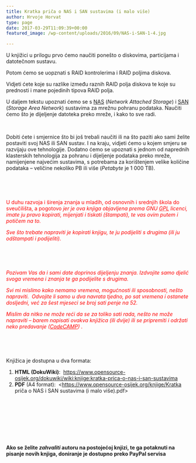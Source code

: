 ```yaml
---
title: Kratka priča o NAS i SAN sustavima (i malo više)
author: Hrvoje Horvat
type: page
date: 2017-03-29T11:09:39+00:00
featured_image: /wp-content/uploads/2016/09/NAS-i-SAN-1-4.jpg

---
```

U knjižici u prilogu prvo ćemo naučiti ponešto o diskovima, particijama i datotečnom sustavu.

Potom ćemo se uopznati s RAID kontrolerima i RAID poljima diskova.

Vidjeti ćete koje su razlike između raznih RAID polja diskova te koje su prednosti i mane pojedinih tipova RAID polja.

U daljem tekstu upoznati ćemo se s <a class="urlextern" title="https://en.wikipedia.org/wiki/Network-attached_storage" href="https://en.wikipedia.org/wiki/Network-attached_storage" rel="nofollow">NAS</a> (_Network Attached Storage_) i <a class="urlextern" title="https://en.wikipedia.org/wiki/Storage_area_network" href="https://en.wikipedia.org/wiki/Storage_area_network" rel="nofollow">SAN</a> (_Storage Area Network_) sustavima za mrežnu pohranu podataka. Naučiti ćemo što je dijeljenje datoteka preko mreže, i kako to sve radi.

&nbsp;

Dobiti ćete i smjernice što bi još trebali naučiti ili na što paziti ako sami želite postaviti svoj NAS ili SAN sustav. I na kraju, vidjeti ćemo u kojem smjeru se razvijaju ove tehnologije. Dodatno ćemo se upoznati s jednom od naprednih klasterskih tehnologija za pohranu i dijeljenje podataka preko mreže, namijenjene najvećim sustavima, s potrebama za korištenjem velike količine podataka &#8211; veličine nekoliko PB ili više (_Petabyte_ je 1 000 TB).

&nbsp;

&nbsp;

<span style="color: #ff0000;">U duhu razvoja i širenja znanja u mladih, od osnovnih i srednjih škola do sveučilišta, a pogotovo <em>jer je ova knjiga objavljena prema GNU <abbr title="GNU General Public License">GPL</abbr> licenci, imate ju pravo kopirati, mijenjati i tiskati (štampati), te vas ovim putem i potičem na to. </em></span>

<span style="color: #ff0000;"><em>Sve što trebate napraviti je kopirati knjigu, te ju podijeliti s drugima (ili ju odštampati i podijeliti).</em></span>

&nbsp;

&nbsp;

<span style="color: #ff0000;"><em>Pozivam Vas da i sami date doprinos dijeljenju znanja. Izdvojite samo djelić svoga vremena i znanja te ga podijelite s drugima.</em></span>

<span style="color: #ff0000;"><em>Svi mi mislimo kako nemamo vremena, mogućnosti ili sposobnosti, nešto napraviti.  Odvojite li samo u dva navrata tjedno, po sat vremena i ostanete dosljedni, već za šest mjeseci se broj sati penje na 52. </em></span>

<span style="color: #ff0000;"><em>Mislim da nitko ne može reći da se za toliko sati rada, nešto ne može napraviti – barem napisati ovakva knjižica (ili dvije) ili se pripremiti i održati neko predavanje (<a style="color: #ff0000;" href="http://softwarecity.hr/projekt/codecamp/">CodeCAMP</a>) .</em></span>

_<span style="color: #ff0000;"><br /> </span>_ 

&nbsp;

Knjižica je dostupna u dva formata:

  1. **HTML (DokuWiki)**:  <https://www.opensource-osijek.org/dokuwiki/wiki:knjige:kratka-prica-o-nas-i-san-sustavima>
  2. **PDF** (A4 format):  <https://www.opensource-osijek.org/knjige/Kratka priča o NAS i SAN sustavima (i malo više).pdf>

&nbsp;

&nbsp;

&nbsp;

&nbsp;

**Ako se želite _zahvaliti_ autoru na postojećoj knjizi, te ga potaknuti na pisanje novih knjiga, doniranje je dostupno preko PayPal servisa**